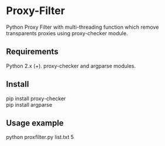 # Proxy-Filter
Python Proxy Filter with multi-threading function which remove transparents proxies using proxy-checker module.

## Requirements
Python 2.x (+).
proxy-checker and argparse modules.

## Install
pip install proxy-checker <br/>
pip install argparse

## Usage example
python proxfilter.py list.txt 5
